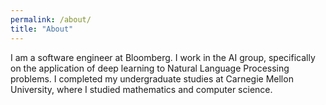 ```yaml
---
permalink: /about/
title: "About"
---
```


I am a software engineer at Bloomberg. I work in the AI group, specifically on the application of deep learning to Natural Language Processing problems. I completed my undergraduate studies at Carnegie Mellon University, where I studied mathematics and computer science.
